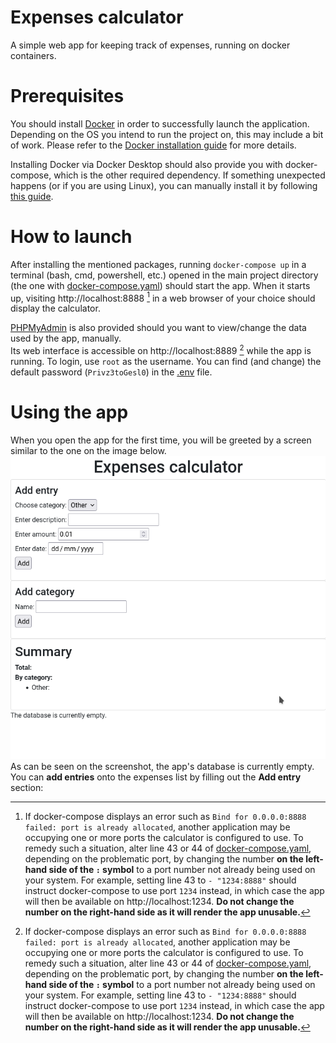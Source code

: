 # Expenses calculator
A simple web app for keeping track of expenses, running on docker containers.

# Prerequisites
You should install [Docker](https://www.docker.com/) in order to successfully launch the application. Depending on the OS you intend to run the project on, this may include a bit of work. Please refer to the [Docker installation guide](https://docs.docker.com/get-docker/) for more details.  

Installing Docker via Docker Desktop should also provide you with docker-compose, which is the other required dependency. If something unexpected happens (or if you are using Linux), you can manually install it by following [this guide](https://docs.docker.com/compose/install/).

# How to launch
After installing the mentioned packages, running `docker-compose up` in a terminal (bash, cmd, powershell, etc.) opened in the main project directory (the one with [docker-compose.yaml](docker-compose.yaml)) should start the app. When it starts up, visiting http://localhost:8888 [^1] in a web browser of your choice should display the calculator.

[PHPMyAdmin](https://www.phpmyadmin.net/) is also provided should you want to view/change the data used by the app, manually.  
Its web interface is accessible on http://localhost:8889 [^1] while the app is running. To login, use `root` as the username. You can find (and change) the default password (`Privz3toGesl0`) in the [.env](.env) file.

# Using the app
When you open the app for the first time, you will be greeted by a screen similar to the one on the image below.
![The calculator in action](screenshots/calc.png "The calculator in action")
As can be seen on the screenshot, the app's database is currently empty. You can **add entries** onto the expenses list by filling out the **Add entry** section:

[^1]: If docker-compose displays an error such as `Bind for 0.0.0.0:8888 failed: port is already allocated`, another application may be occupying one or more ports the calculator is configured to use. To remedy such a situation, alter line 43 or 44 of [docker-compose.yaml](docker-compose.yaml), depending on the problematic port, by changing the number **on the left-hand side of the `:` symbol** to a port number not already being used on your system. For example, setting line 43 to `- "1234:8888"` should instruct docker-compose to use port `1234` instead, in which case the app will then be available on http://localhost:1234. **Do not change the number on the right-hand side as it will render the app unusable.**